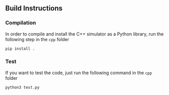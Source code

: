 ## Build Instructions
### Compilation
In order to compile and install the C++ simulator as a Python library, run the following step
in the ``cpp`` folder

```bash
pip install .
```

### Test
If you want to test the code, just run the following command in the ``cpp`` folder

```bash
python3 test.py
```
